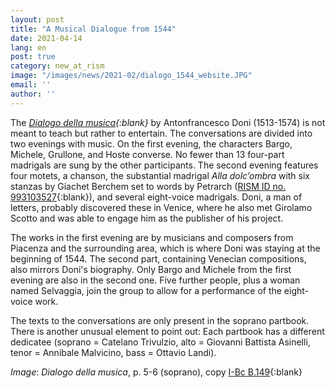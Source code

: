 ```yaml
---
layout: post
title: "A Musical Dialogue from 1544"
date: 2021-04-14
lang: en
post: true
category: new_at_rism
image: "/images/news/2021-02/dialogo_1544_website.JPG"
email: ''
author: ''
---
```


The _[Dialogo della musica](https://opac.rism.info/search?id=993104404&View=rism){:blank}_ by Antonfrancesco Doni (1513-1574) is not meant to teach but rather to entertain. The conversations are divided into two evenings with music. On the first evening, the characters Bargo, Michele, Grullone, and Hoste converse. No fewer than 13 four-part madrigals are sung by the other participants. The second evening features four motets, a chanson, the substantial madrigal _Alla dolc’ombra_ with six stanzas by Giachet Berchem set to words by Petrarch ([RISM ID no. 993103527](https://opac.rism.info/search?id=993103527&View=rism){:blank}), and several eight-voice madrigals. Doni, a man of letters, probably discovered these in Venice, where he also met Girolamo Scotto and was able to engage him as the publisher of his project.

The works in the first evening are by musicians and composers from Piacenza and the surrounding area, which is where Doni was staying at the beginning of 1544. The second part, containing Venecian compositions, also mirrors Doni's biography. Only Bargo and Michele from the first evening are also in the second one. Five further people, plus a woman named Selvaggia, join the group to allow for a performance of the eight-voice work. 

The texts to the conversations are only present in the soprano partbook. There is another unusual element to point out: Each partbook has a different dedicatee (soprano = Catelano Trivulzio, alto = Giovanni Battista Asinelli, tenor = Annibale Malvicino, bass = Ottavio Landi).

_Image_: _Dialogo della musica_, p. 5-6 (soprano), copy [I-Bc B.149](http://www.bibliotecamusica.it/cmbm/scripts/gaspari/scheda.asp?id=1308){:blank}
